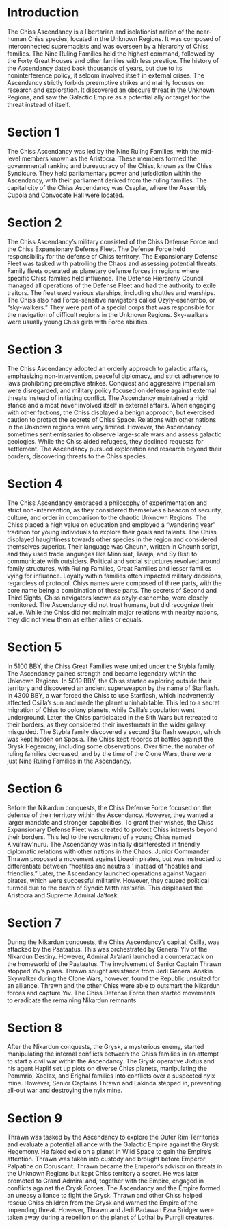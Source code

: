 # Introduction

The Chiss Ascendancy is a libertarian and isolationist nation of the near-human Chiss species, located in the Unknown Regions.
It was composed of interconnected supremacists and was overseen by a hierarchy of Chiss families.
The Nine Ruling Families held the highest command, followed by the Forty Great Houses and other families with less prestige.
The history of the Ascendancy dated back thousands of years, but due to its noninterference policy, it seldom involved itself in external crises.
The Ascendancy strictly forbids preemptive strikes and mainly focuses on research and exploration.
It discovered an obscure threat in the Unknown Regions, and saw the Galactic Empire as a potential ally or target for the threat instead of itself.

# Section 1

The Chiss Ascendancy was led by the Nine Ruling Families, with the mid-level members known as the Aristocra.
These members formed the governmental ranking and bureaucracy of the Chiss, known as the Chiss Syndicure.
They held parliamentary power and jurisdiction within the Ascendancy, with their parliament derived from the ruling families.
The capital city of the Chiss Ascendancy was Csaplar, where the Assembly Cupola and Convocate Hall were located.

# Section 2

The Chiss Ascendancy’s military consisted of the Chiss Defense Force and the Chiss Expansionary Defense Fleet.
The Defense Force held responsibility for the defense of Chiss territory.
The Expansionary Defense Fleet was tasked with patrolling the Chaos and assessing potential threats.
Family fleets operated as planetary defense forces in regions where specific Chiss families held influence.
The Defense Hierarchy Council managed all operations of the Defense Fleet and had the authority to exile traitors.
The fleet used various starships, including shuttles and warships.
The Chiss also had Force-sensitive navigators called Ozyly-esehembo, or “sky-walkers.” They were part of a special corps that was responsible for the navigation of difficult regions in the Unknown Regions.
Sky-walkers were usually young Chiss girls with Force abilities.

# Section 3

The Chiss Ascendancy adopted an orderly approach to galactic affairs, emphasizing non-intervention, peaceful diplomacy, and strict adherence to laws prohibiting preemptive strikes.
Conquest and aggressive imperialism were disregarded, and military policy focused on defense against external threats instead of initiating conflict.
The Ascendancy maintained a rigid stance and almost never involved itself in external affairs.
When engaging with other factions, the Chiss displayed a benign approach, but exercised caution to protect the secrets of Chiss Space.
Relations with other nations in the Unknown regions were very limited.
However, the Ascendancy sometimes sent emissaries to observe large-scale wars and assess galactic geologies.
While the Chiss aided refugees, they declined requests for settlement.
The Ascendancy pursued exploration and research beyond their borders, discovering threats to the Chiss species.

# Section 4

The Chiss Ascendancy embraced a philosophy of experimentation and strict non-intervention, as they considered themselves a beacon of security, culture, and order in comparison to the chaotic Unknown Regions.
The Chiss placed a high value on education and employed a “wandering year” tradition for young individuals to explore their goals and talents.
The Chiss displayed haughtiness towards other species in the region and considered themselves superior.
Their language was Cheunh, written in Cheunh script, and they used trade languages like Minnisiat, Taarja, and Sy Bisti to communicate with outsiders.
Political and social structures revolved around family structures, with Ruling Families, Great Families and lesser families vying for influence.
Loyalty within families often impacted military decisions, regardless of protocol.
Chiss names were composed of three parts, with the core name being a combination of these parts.
The secrets of Second and Third Sights, Chiss navigators known as ozyly-esehembo, were closely monitored.
The Ascendancy did not trust humans, but did recognize their value.
While the Chiss did not maintain major relations with nearby nations, they did not view them as either allies or equals.

# Section 5

In 5100 BBY, the Chiss Great Families were united under the Stybla family.
The Ascendancy gained strength and became legendary within the Unknown Regions.
In 5019 BBY, the Chiss started exploring outside their territory and discovered an ancient superweapon by the name of Starflash.
In 4300 BBY, a war forced the Chiss to use Starflash, which inadvertently affected Csilla’s sun and made the planet uninhabitable.
This led to a secret migration of Chiss to colony planets, while Csilla’s population went underground.
Later, the Chiss participated in the Sith Wars but retreated to their borders, as they considered their investments in the wider galaxy misguided.
The Stybla family discovered a second Starflash weapon, which was kept hidden on Sposia.
The Chiss kept records of battles against the Grysk Hegemony, including some observations.
Over time, the number of ruling families decreased, and by the time of the Clone Wars, there were just Nine Ruling Families in the Ascendancy.

# Section 6

Before the Nikardun conquests, the Chiss Defense Force focused on the defense of their territory within the Ascendancy.
However, they wanted a larger mandate and stronger capabilities.
To grant their wishes, the Chiss Expansionary Defense Fleet was created to protect Chiss interests beyond their borders.
This led to the recruitment of a young Chiss named Kivu'raw'nuru.
The Ascendancy was initially disinterested in friendly diplomatic relations with other nations in the Chaos.
Junior Commander Thrawn proposed a movement against Lioaoin pirates, but was instructed to differentiate between “hostiles and neutrals'' instead of “hostiles and friendlies.” Later, the Ascendancy launched operations against Vagaari pirates, which were successful militarily.
However, they caused political turmoil due to the death of Syndic Mitth'ras'safis.
This displeased the Aristocra and Supreme Admiral Ja’fosk.

# Section 7

During the Nikardun conquests, the Chiss Ascendancy’s capital, Csilla, was attacked by the Paataatus.
This was orchestrated by General Yiv of the Nikardun Destiny.
However, Admiral Ar’alani launched a counterattack on the homeworld of the Paataatus.
The involvement of Senior Captain Thrawn stopped Yiv’s plans.
Thrawn sought assistance from Jedi General Anakin Skywalker during the Clone Wars, however, found the Republic unsuited for an alliance.
Thrawn and the other Chiss were able to outsmart the Nikardun forces and capture Yiv.
The Chiss Defense Force then started movements to eradicate the remaining Nikardun remnants.

# Section 8

After the Nikardun conquests, the Grysk, a mysterious enemy, started manipulating the internal conflicts between the Chiss families in an attempt to start a civil war within the Ascendancy.
The Grysk operative Jixtus and his agent Haplif set up plots on diverse Chiss planets, manipulating the Pommrio, Xodlax, and Erighal families into conflicts over a suspected nyix mine.
However, Senior Captains Thrawn and Lakinda stepped in, preventing all-out war and destroying the nyix mine.

# Section 9

Thrawn was tasked by the Ascendancy to explore the Outer Rim Territories and evaluate a potential alliance with the Galactic Empire against the Grysk Hegemony.
He faked exile on a planet in Wild Space to gain the Empire’s attention.
Thrawn was taken into custody and brought before Emperor Palpatine on Coruscant.
Thrawn became the Emperor’s advisor on threats in the Unknown Regions but kept Chiss territory a secret.
He was later promoted to Grand Admiral and, together with the Empire, engaged in conflicts against the Crysk Forces.
The Ascendancy and the Empire formed an uneasy alliance to fight the Grysk.
Thrawn and other Chiss helped rescue Chiss children from the Grysk and warned the Empire of the impending threat.
However, Thrawn and Jedi Padawan Ezra Bridger were taken away during a rebellion on the planet of Lothal by Purrgil creatures.

